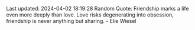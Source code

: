Last updated: 2024-04-02 18:19:28
Random Quote: Friendship marks a life even more deeply than love. Love risks degenerating into obsession, friendship is never anything but sharing. - Elie Wiesel